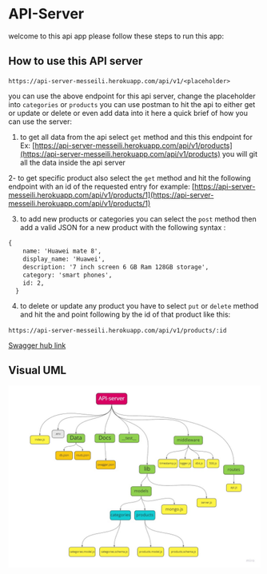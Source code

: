 # API-Server

welcome to this api app please follow these steps to run this app:

## How to use this API server

`https://api-server-messeili.herokuapp.com/api/v1/<placeholder>`

you can use the above endpoint for this api server, change the placeholder into `categories` or `products`
you can use postman to hit the api to either get or update or delete or even add data into it
here a quick brief of how you can use the server:

1. to get all data from the api select `get` method and this this endpoint for Ex:
   [https://api-server-messeili.herokuapp.com/api/v1/products](https://api-server-messeili.herokuapp.com/api/v1/products)
   you will git all the data inside the api server

2- to get specific product also select the `get` method and hit the following endpoint with an id of the requested entry for example:
[https://api-server-messeili.herokuapp.com/api/v1/products/1](https://api-server-messeili.herokuapp.com/api/v1/products/1)

3. to add new products or categories you can select the `post` method then add a valid JSON for a new product with the following syntax :

```
{
    name: 'Huawei mate 8',
    display_name: 'Huawei',
    description: '7 inch screen 6 GB Ram 128GB storage',
    category: 'smart phones',
    id: 2,
  }
```

4. to delete or update any product you have to select `put` or `delete` method and hit the and point following by the id of that product like this:

`https://api-server-messeili.herokuapp.com/api/v1/products/:id`

[Swagger hub link](https://app.swaggerhub.com/apis/messeili/api-server/0.1)

## Visual UML

![img](/assets/app-server-lab09.jpg)
